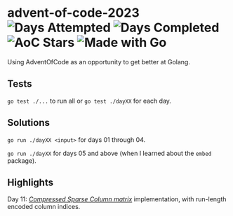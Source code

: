 # advent-of-code-2023 ![Days Attempted](https://img.shields.io/badge/Days%20Attempted-13-brightgreen) ![Days Completed](https://img.shields.io/badge/Days%20Completed-9-brightgreen) ![AoC Stars](https://img.shields.io/badge/%E2%AD%90-22-brightgreen) ![Made with Go](https://img.shields.io/badge/Made%20with-Go-%2300ADD8)

Using AdventOfCode as an opportunity to get better at Golang.

## Tests

`go test ./...` to run all or `go test ./dayXX` for each day.

## Solutions

`go run ./dayXX <input>` for days 01 through 04.

`go run ./dayXX` for days 05 and above (when I learned about the `embed` package).

## Highlights

Day 11: _[Compressed Sparse Column matrix](https://en.wikipedia.org/wiki/Sparse_matrix)_ implementation, with run-length encoded column indices.
